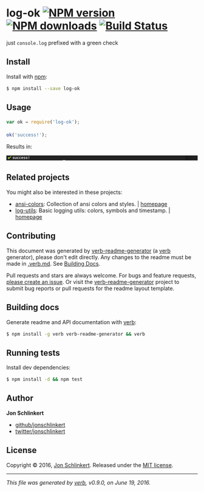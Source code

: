 # log-ok [![NPM version](https://img.shields.io/npm/v/log-ok.svg?style=flat)](https://www.npmjs.com/package/log-ok) [![NPM downloads](https://img.shields.io/npm/dm/log-ok.svg?style=flat)](https://npmjs.org/package/log-ok) [![Build Status](https://img.shields.io/travis/jonschlinkert/log-ok.svg?style=flat)](https://travis-ci.org/jonschlinkert/log-ok)

just `console.log` prefixed with a green check

## Install

Install with [npm](https://www.npmjs.com/):

```sh
$ npm install --save log-ok
```

## Usage

```js
var ok = require('log-ok');

ok('success!');
```

Results in:

![log-ok example](example.png)

## Related projects

You might also be interested in these projects:

* [ansi-colors](https://www.npmjs.com/package/ansi-colors): Collection of ansi colors and styles. | [homepage](https://github.com/doowb/ansi-colors "Collection of ansi colors and styles.")
* [log-utils](https://www.npmjs.com/package/log-utils): Basic logging utils: colors, symbols and timestamp. | [homepage](https://github.com/jonschlinkert/log-utils "Basic logging utils: colors, symbols and timestamp.")

## Contributing

This document was generated by [verb-readme-generator](https://github.com/verbose/verb-readme-generator) (a [verb](https://github.com/verbose/verb) generator), please don't edit directly. Any changes to the readme must be made in [.verb.md](.verb.md). See [Building Docs](#building-docs).

Pull requests and stars are always welcome. For bugs and feature requests, [please create an issue](../../issues/new). Or visit the [verb-readme-generator](https://github.com/verbose/verb-readme-generator) project to submit bug reports or pull requests for the readme layout template.

## Building docs

Generate readme and API documentation with [verb](https://github.com/verbose/verb):

```sh
$ npm install -g verb verb-readme-generator && verb
```

## Running tests

Install dev dependencies:

```sh
$ npm install -d && npm test
```

## Author

**Jon Schlinkert**

* [github/jonschlinkert](https://github.com/jonschlinkert)
* [twitter/jonschlinkert](http://twitter.com/jonschlinkert)

## License

Copyright © 2016, [Jon Schlinkert](https://github.com/jonschlinkert).
Released under the [MIT license](https://github.com/jonschlinkert/log-ok/blob/master/LICENSE).

***

_This file was generated by [verb](https://github.com/verbose/verb), v0.9.0, on June 19, 2016._